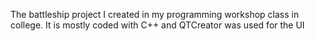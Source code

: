 The battleship project I created in my programming workshop class in college. It is mostly coded with C++ and QTCreator was used for the UI

